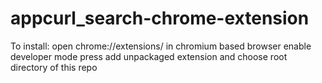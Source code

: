 appcurl_search-chrome-extension
===============================


To install:
open chrome://extensions/ in chromium based browser
enable developer mode
press add unpackaged extension and choose root directory of this repo



